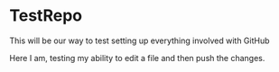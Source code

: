 # TestRepo
This will be our way to test setting up everything involved with GitHub


Here I am, testing my ability to edit a file and then push the changes.